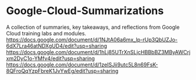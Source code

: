 # Google-Cloud-Summarizations
A collection of summaries, key takeaways, and reflections from Google Cloud training labs and modules.
https://docs.google.com/document/d/1NJtA06a6mx_lp-rUp3QbUZJo-6dX7Lra46atNDXgUD4/edit?usp=sharing
https://docs.google.com/document/d/1hLj85UTrXnSLjcHBBbBZ3MByAWCrjxm2DyC1o-YMfv4/edit?usp=sharing
https://docs.google.com/document/d/1zeISJii9utc5L8n69FsK-8QFroQqYzpFbreK1JvYwEg/edit?usp=sharing
